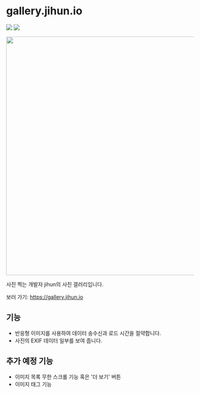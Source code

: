 # gallery.jihun.io
<img src="https://img.shields.io/badge/Next.js-000000?style=flat-square&logo=Next.js&logoColor=white"/> <img src="https://img.shields.io/badge/Tailwind CSS-06B6D4?style=flat-square&logo=Tailwind CSS&logoColor=white"/>

<img src="https://github.com/user-attachments/assets/f1cd7207-408b-4064-ae6d-34ee27fbef07" width=640 />

사진 찍는 개발자 jihun의 사진 갤러리입니다.

보러 가기: https://gallery.jihun.io

## 기능
- 반응형 이미지를 사용하여 데이터 송수신과 로드 시간을 절약합니다.
- 사진의 EXIF 데이터 일부를 보여 줍니다.

## 추가 예정 기능
- 이미지 목록 무한 스크롤 기능 혹은 '더 보기' 버튼
- 이미지 태그 기능
